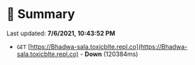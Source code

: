 # 📖 Summary
Last updated: **7/6/2021, 10:43:52 PM**

- `GET` [https://Bhadwa-sala.toxicblte.repl.co](https://Bhadwa-sala.toxicblte.repl.co) - **Down** (120384ms)
